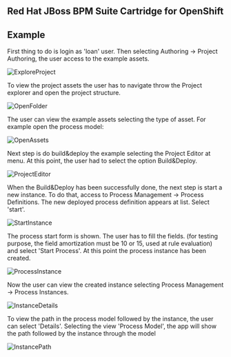 ## Red Hat JBoss BPM Suite Cartridge for OpenShift

Example
-----

First thing to do is login as 'loan' user. Then selecting Authoring -> Project Authoring, the user access to the example assets.

<img title="ExploreProject" alt="ExploreProject" src="https://raw.githubusercontent.com/jboss-bpms/openshift-cartridge-bpms/master/example_img/1_exploreProject.png">

To view the project assets the user has to navigate throw the Project explorer and open the project structure.

<img title="OpenFolder" alt="OpenFolder" src="https://raw.githubusercontent.com/jboss-bpms/openshift-cartridge-bpms/master/example_img/2_openFolder.png">

The user can view the example assets selecting the type of asset. For example open the process model:

<img title="OpenAssets" alt="OpenAssets" src="https://raw.githubusercontent.com/jboss-bpms/openshift-cartridge-bpms/master/example_img/3_openAssets.png">

Next step is do build&deploy the example selecting the Project Editor at menu. At this point, the user had to select the option Build&Deploy.

<img title="ProjectEditor" alt="ProjectEditor" src="https://raw.githubusercontent.com/jboss-bpms/openshift-cartridge-bpms/master/example_img/4_projectEditor.png">

When the Build&Deploy has been successfully done, the next step is start a new instance. To do that, access to Process Management -> Process Definitions.
The new deployed process definition appears at list. Select 'start'.

<img title="StartInstance" alt="StartInstance" src="https://raw.githubusercontent.com/jboss-bpms/openshift-cartridge-bpms/master/example_img/5_startInstance.png">

The process start form is shown. The user has to fill the fields. (for testing purpose, the field amortization must be 10 or 15, used at rule evaluation) and select
'Start Process'. At this point the process instance has been created.

<img title="ProcessInstance" alt="ProcessInstance" src="https://raw.githubusercontent.com/jboss-bpms/openshift-cartridge-bpms/master/example_img/6_Start_processInstance.png">

Now the user can view the created instance selecting Process Management -> Process Instances.

<img title="InstanceDetails" alt="InstanceDetails" src="https://raw.githubusercontent.com/jboss-bpms/openshift-cartridge-bpms/master/example_img/7_instanceDetails.png">

To view the path in the process model followed by the instance, the user can select 'Details'.
Selecting the view 'Process Model', the app will show the path followed by the instance through the model

<img title="InstancePath" alt="InstancePath" src="https://raw.githubusercontent.com/jboss-bpms/openshift-cartridge-bpms/master/example_img/8_InstancePath.png">









